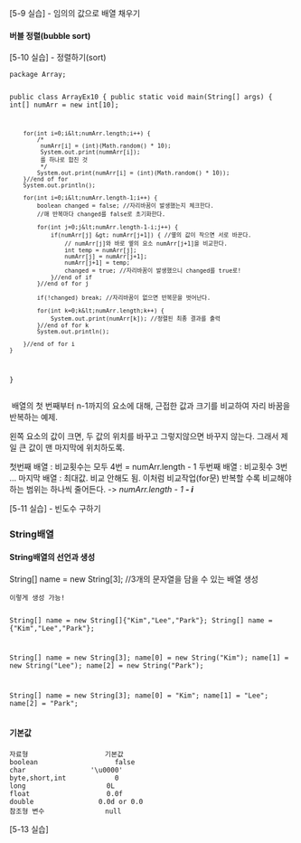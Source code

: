 <p>[5-9 실습] - 임의의 값으로 배열 채우기
<img alt="" src="https://velog.velcdn.com/images/danhye821/post/65988f58-b5a8-466c-ac6a-ed258427af9e/image.png" /></p>
<h4 id="버블-정렬bubble-sort">버블 정렬(bubble sort)</h4>
<p>[5-10 실습] - 정렬하기(sort)</p>
<pre><code>package Array;

public class ArrayEx10 {
    public static void main(String[] args) {
        int[] numArr = new int[10];

        for(int i=0;i&lt;numArr.length;i++) {
            /*
             numArr[i] = (int)(Math.random() * 10);
             System.out.print(nummArr[i]);
             를 하나로 합친 것
             */
            System.out.print(numArr[i] = (int)(Math.random() * 10));
        }//end of for
        System.out.println();

        for(int i=0;i&lt;numArr.length-1;i++) {
            boolean changed = false; //자리바꿈이 발생했는지 체크한다.
            //매 반복마다 changed를 false로 초기화한다.

            for(int j=0;j&lt;numArr.length-1-i;j++) {
                if(numArr[j] &gt; numArr[j+1]) { //옆의 값이 작으면 서로 바꾼다.
                    // numArr[j]와 바로 옆의 요소 numArr[j+1]을 비교한다.
                    int temp = numArr[j];
                    numArr[j] = numArr[j+1];
                    numArr[j+1] = temp;
                    changed = true; //자리바꿈이 발생했으니 changed를 true로!
                }//end of if
            }//end of for j

            if(!changed) break; //자리바꿈이 없으면 반복문을 벗어난다.

            for(int k=0;k&lt;numArr.length;k++) {
                System.out.print(numArr[k]); //정렬된 최종 결과를 출력
            }//end of for k
            System.out.println();

        }//end of for i
    }
}</code></pre><p><img alt="" src="https://velog.velcdn.com/images/danhye821/post/303e05a7-bb5a-4097-ab8f-d76d55b3c656/image.png" />
배열의 첫 번째부터 n-1까지의 요소에 대해, 근접한 값과 크기를 비교하여 자리 바꿈을 반복하는 예제.</p>
<p>왼쪽 요소의 값이 크면, 두 값의 위치를 바꾸고 그렇지않으면 바꾸지 않는다.
그래서 제일 큰 값이 맨 마지막에 위치하도록.</p>
<p>첫번째 배열 : 비교횟수는 모두 4번 = numArr.length - 1
두번째 배열 : 비교횟수 3번 
...
마지막 배열 : 최대값. 비교 안해도 됨.
이처럼 비교작업(for문) 반복할 수록 비교해야하는 범위는 하나씩 줄어든다. 
-&gt; <em>numArr.length - 1 <strong>- i</strong></em></p>
<p>[5-11 실습] - 빈도수 구하기
<img alt="" src="https://velog.velcdn.com/images/danhye821/post/fdb86140-e4b7-4bc7-aad0-f087ccc636f8/image.png" /></p>
<h3 id="string배열">String배열</h3>
<h4 id="string배열의-선언과-생성">String배열의 선언과 생성</h4>
<p>String[] name = new String[3]; //3개의 문자열을 담을 수 있는 배열 생성</p>
<pre><code>이렇게 생성 가능! 

String[] name = new String[]{&quot;Kim&quot;,&quot;Lee&quot;,&quot;Park&quot;}; 
String[] name = {&quot;Kim&quot;,&quot;Lee&quot;,&quot;Park&quot;};

String[] name = new String[3];
name[0] = new String(&quot;Kim&quot;);
name[1] = new String(&quot;Lee&quot;);
name[2] = new String(&quot;Park&quot;);

String[] name = new String[3];
name[0] = &quot;Kim&quot;;
name[1] = &quot;Lee&quot;;
name[2] = &quot;Park&quot;;</code></pre><h4 id="기본값">기본값</h4>
<pre><code>자료형                   기본값
boolean                   false
char                '\u0000'
byte,short,int            0
long                    0L
float                   0.0f
double                0.0d or 0.0
참조형 변수               null</code></pre><p>[5-13 실습]
<img alt="" src="https://velog.velcdn.com/images/danhye821/post/e6fbcf2f-a938-419d-8cc9-c9294569408d/image.png" /></p>